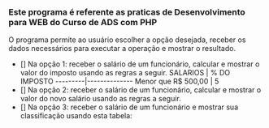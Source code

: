 ### Este programa é referente as praticas de Desenvolvimento para WEB do Curso de ADS com PHP

  O programa permite ao usuário escolher a opção desejada, receber os dados necessários para executar a operação e mostrar o resultado.
  
 - [] Na opção 1: receber o salário de um funcionário, calcular e mostrar o valor do imposto usando as regras a seguir.
 SALARIOS | % DO IMPOSTO
 ---------|--------------
 Menor que R$ 500,00 | 5
 - [] Na opção 2: receber o salário de um funcionário, calcular e mostrar o valor do novo salário usando as regras a seguir.
 - [] Na opção 3: receber o salário de um funcionário e mostrar sua classificação usando esta tabela:

